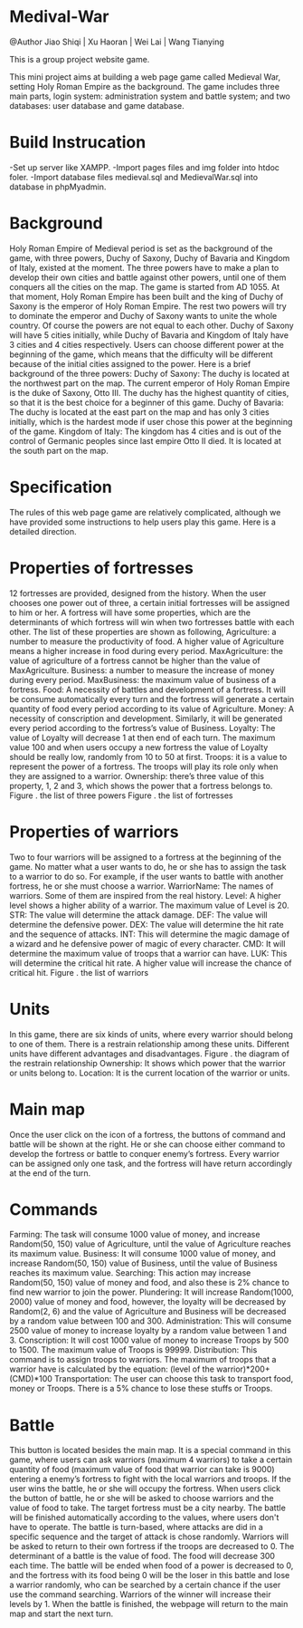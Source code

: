 # Medival-War

@Author Jiao Shiqi | Xu Haoran | Wei Lai | Wang Tianying

This is a group project website game.

This mini project aims at building a web page game called Medieval War, setting Holy Roman Empire as the background. The game includes three main parts, login system: administration system and battle system; and two databases: user database and game database.

# Build Instrucation

-Set up server like XAMPP.
-Import pages files and img folder into htdoc foler.
-Import database files medieval.sql and MedievalWar.sql into database in phpMyadmin.

# Background
Holy Roman Empire of Medieval period is set as the background of the game, with three powers, Duchy of Saxony, Duchy of Bavaria and Kingdom of Italy, existed at the moment. The three powers have to make a plan to develop their own cities and battle against other powers, until one of them conquers all the cities on the map.
The game is started from AD 1055. At that moment, Holy Roman Empire has been built and the king of Duchy of Saxony is the emperor of Holy Roman Empire. The rest two powers will try to dominate the emperor and Duchy of Saxony wants to unite the whole country. Of course the powers are not equal to each other. Duchy of Saxony will have 5 cities initially, while Duchy of Bavaria and Kingdom of Italy have 3 cities and 4 cities respectively. Users can choose different power at the beginning of the game, which means that the difficulty will be different because of the initial cities assigned to the power.
Here is a brief background of the three powers:
Duchy of Saxony: The duchy is located at the northwest part on the map. The current emperor of Holy Roman Empire is the duke of Saxony, Otto III. The duchy has the highest quantity of cities, so that it is the best choice for a beginner of this game.
Duchy of Bavaria: The duchy is located at the east part on the map and has only 3 cities initially, which is the hardest mode if user chose this power at the beginning of the game.
Kingdom of Italy: The kingdom has 4 cities and is out of the control of Germanic peoples since last empire Otto II died. It is located at the south part on the map.

# Specification
The rules of this web page game are relatively complicated, although we have provided some instructions to help users play this game. Here is a detailed direction.

# Properties of fortresses
12 fortresses are provided, designed from the history. When the user chooses one power out of three, a certain initial fortresses will be assigned to him or her. A fortress will have some properties, which are the determinants of which fortress will win when two fortresses battle with each other. The list of these properties are shown as following, 
Agriculture: a number to measure the productivity of food. A higher value of Agriculture means a higher increase in food during every period.
MaxAgriculture: the value of agriculture of a fortress cannot be higher than the value of MaxAgriculture.
Business: a number to measure the increase of money during every period.
MaxBusiness: the maximum value of business of a fortress.
Food: A necessity of battles and development of a fortress. It will be consume automatically every turn and the fortress will generate a certain quantity of food every period according to its value of Agriculture.
Money: A necessity of conscription and development. Similarly, it will be generated every period according to the fortress’s value of Business.
Loyalty: The value of Loyalty will decrease 1 at then end of each turn. The maximum value 100 and when users occupy a new fortress the value of Loyalty should be really low, randomly from 10 to 50 at first.
Troops: it is a value to represent the power of a fortress. The troops will play its role only when they are assigned to a warrior.
Ownership: there’s three value of this property, 1, 2 and 3, which shows the power that a fortress belongs to.
Figure . the list of three powers
Figure . the list of fortresses

# Properties of warriors
Two to four warriors will be assigned to a fortress at the beginning of the game. No matter what a user wants to do, he or she has to assign the task to a warrior to do so. For example, if the user wants to battle with another fortress, he or she must choose a warrior.
WarriorName: The names of warriors. Some of them are inspired from the real history.
Level: A higher level shows a higher ability of a warrior. The maximum value of Level is 20.
STR: The value will determine the attack damage.
DEF: The value will determine the defensive power.
DEX: The value will determine the hit rate and the sequence of attacks.
INT: This will determine the magic damage of a wizard and he defensive power of magic of every character.
CMD: It will determine the maximum value of troops that a warrior can have.
LUK: This will determine the critical hit rate. A higher value will increase the chance of critical hit.
Figure . the list of warriors

# Units
In this game, there are six kinds of units, where every warrior should belong to one of them. There is a restrain relationship among these units. Different units have different advantages and disadvantages.
Figure . the diagram of the restrain relationship
Ownership: It shows which power that the warrior or units belong to.
Location: It is the current location of the warrior or units.

# Main map
Once the user click on the icon of a fortress, the buttons of command and battle will be shown at the right. He or she can choose either command to develop the fortress or battle to conquer enemy’s fortress.
Every warrior can be assigned only one task, and the fortress will have return accordingly at the end of the turn.

# Commands
Farming: The task will consume 1000 value of money, and increase Random(50, 150) value of Agriculture, until the value of Agriculture reaches its maximum value.
Business: It will consume 1000 value of money, and increase Random(50, 150) value of Business, until the value of Business reaches its maximum value.
Searching: This action may increase Random(50, 150) value of money and food, and also these is 2% chance to find new warrior to join the power.
Plundering: It will increase Random(1000, 2000) value of money and food, however, the loyalty will be decreased by Random(2, 6) and the value of Agriculture and Business will be decreased by a random value between 100 and 300.
Administration: This will consume 2500 value of money to increase loyalty by a random value between 1 and 3.
Conscription:  It will cost 1000 value of money to increase Troops by 500 to 1500. The maximum value of Troops is 99999.
Distribution: This command is to assign troops to warriors. The maximum of troops that a warrior have is calculated by the equation: (level of the warrior)*200+(CMD)*100
Transportation: The user can choose this task to transport food, money or Troops. There is a 5% chance to lose these stuffs or Troops.

# Battle
This button is located besides the main map. It is a special command in this game, where users can ask warriors (maximum 4 warriors) to take a certain quantity of food (maximum value of food that warrior can take is 9000) entering a enemy’s fortress to fight with the local warriors and troops. If the user wins the battle, he or she will occupy the fortress.
When users click the button of battle, he or she will be asked to choose warriors and the value of food to take. The target fortress must be a city nearby. The battle will be finished automatically according to the values, where users don't have to operate. The battle is turn-based, where attacks are did in a specific sequence and the target of attack is chose randomly. Warriors will be asked to return to their own fortress if the troops are decreased to 0.
The determinant of a battle is the value of food. The food will decrease 300 each time. The battle will be ended when food of a power is decreased to 0, and the fortress with its food being 0 will be the loser in this battle and lose a warrior randomly, who can be searched by a certain chance if the user use the command searching. Warriors of the winner will increase their levels by 1. 
When the battle is finished, the webpage will return to the main map and start the next turn. 


